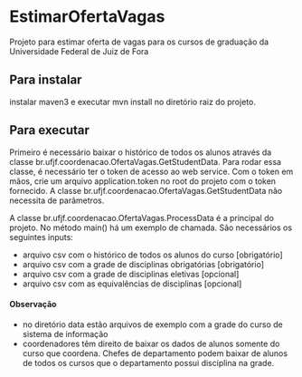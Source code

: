 # EstimarOfertaVagas

Projeto para estimar oferta de vagas para os cursos de graduação da Universidade Federal de Juiz de Fora


## Para instalar

instalar maven3 e executar mvn install no diretório raiz do projeto.


## Para executar

Primeiro é necessário baixar o histórico de todos os alunos através da classe br.ufjf.coordenacao.OfertaVagas.GetStudentData. Para rodar essa classe, é necessário ter o token de acesso ao web service. Com o token em mãos, crie um arquivo application.token no root do projeto com o token fornecido. A classe br.ufjf.coordenacao.OfertaVagas.GetStudentData não necessita de parâmetros.


A classe br.ufjf.coordenacao.OfertaVagas.ProcessData é a principal do projeto. No método main() há um exemplo de chamada.
São necessários os seguintes inputs:
* arquivo csv com o histórico de todos os alunos do curso [obrigatório]
* arquivo csv com a grade de disciplinas obrigatórias [obrigatório]
* arquivo csv com a grade de disciplinas eletivas [opcional]
* arquivo csv com as equivalências de disciplinas [opcional]

#### Observação

* no diretório data estão arquivos de exemplo com a grade do curso de sistema de informação
* coordenadores têm direito de baixar os dados de alunos somente do curso que coordena. Chefes de departamento podem baixar de alunos de todos os cursos que o departamento possui disciplina na grade.

